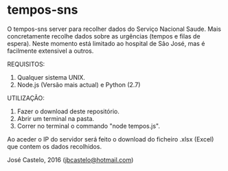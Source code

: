 # tempos-sns

O tempos-sns server para recolher dados do Serviço Nacional Saude. Mais concretamente recolhe dados sobre as urgências (tempos e filas de espera). 
Neste momento está limitado ao hospital de São José, mas é facilmente extensivel a outros.

REQUISITOS:

1. Qualquer sistema UNIX.
2. Node.js (Versão mais actual) e Python (2.7)

UTILIZAÇÃO:

1. Fazer o download deste repositório.
2. Abrir um terminal na pasta.
3. Correr no terminal o commando "node tempos.js".

Ao aceder o IP do servidor será feito o download do ficheiro .xlsx (Excel) que contem os dados recolhidos.


José Castelo, 2016 (jbcastelo@hotmail.com)
